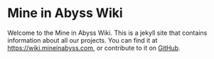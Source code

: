 # Mine in Abyss Wiki

Welcome to the Mine in Abyss Wiki. This is a jekyll site that contains information about all our projects. You can find it at https://wiki.mineinabyss.com, or contribute to it on [GitHub](https://github.com/MineInAbyss/wiki).
